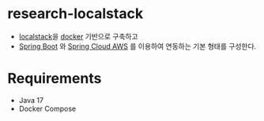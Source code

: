 # research-localstack
* [localstack](https://localstack.cloud/)을 [docker](https://hub.docker.com/r/localstack/localstack) 기반으로 구축하고
* [Spring Boot](https://spring.io/projects/spring-boot) 와 [Spring Cloud AWS](https://awspring.io/) 를 이용하여 연동하는 기본 형태를 구성한다.


# Requirements
* Java 17
* Docker Compose
